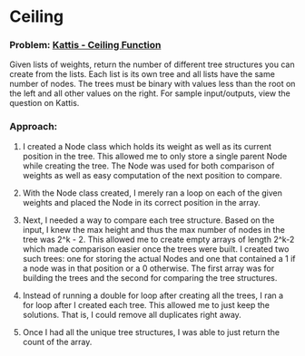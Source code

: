 # Ceiling
### Problem: [Kattis - Ceiling Function](https://utah.kattis.com/problems/ceiling)
Given lists of weights, return the number of different tree structures you can create from the lists. Each list is its own tree and all lists have the same number of nodes. The trees must be binary with values less than the root on the left and all other values on the right. For sample input/outputs, view the question on Kattis.

### Approach:
1. I created a Node class which holds its weight as well as its current position in the tree. This allowed me to only store a single parent Node while creating the tree. The Node was used for both comparison of weights as well as easy computation of the next position to compare. 

2. With the Node class created, I merely ran a loop on each of the given weights and placed the Node in its correct position in the array.

3. Next, I needed a way to compare each tree structure. Based on the input, I knew the max height and thus the max number of nodes in the tree was 2^k - 2. This allowed me to create empty arrays of length 2^k-2 which made comparison easier once the trees were built. I created two such trees: one for storing the actual Nodes and one that contained a 1 if a node was in that position or a 0 otherwise. The first array was for building the trees and the second for comparing the tree structures.

4. Instead of running a double for loop after creating all the trees, I ran a for loop after I created each tree. This allowed me to just keep the solutions. That is, I could remove all duplicates right away.

5. Once I had all the unique tree structures, I was able to just return the count of the array.

